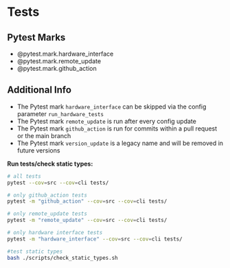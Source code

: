 # Tests

## Pytest Marks

- @pytest.mark.hardware_interface
- @pytest.mark.remote_update
- @pytest.mark.github_action

## Additional Info

- The Pytest mark `hardware_interface` can be skipped via the config parameter `run_hardware_tests`
- The Pytest mark `remote_update` is run after every config update
- The Pytest mark `github_action` is run for commits within a pull request or the main branch
- The Pytest mark `version_update` is a legacy name and will be removed in future versions

**Run tests/check static types:**

```bash
# all tests
pytest --cov=src --cov=cli tests/

# only github_action tests
pytest -m "github_action" --cov=src --cov=cli tests/

# only remote_update tests
pytest -m "remote_update" --cov=src --cov=cli tests/

# only hardware interface tests
pytest -m "hardware_interface" --cov=src --cov=cli tests/

#test static types
bash ./scripts/check_static_types.sh
```
